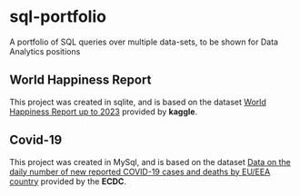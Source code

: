 # sql-portfolio

A portfolio of SQL queries over multiple data-sets, to be shown for Data Analytics positions

## World Happiness Report

This project was created in sqlite, and is based on the dataset [World Happiness Report up to 2023](https://www.kaggle.com/datasets/sazidthe1/global-happiness-scores-and-factors) provided by **kaggle**.

## Covid-19

This project was created in MySql, and is based on the dataset [Data on the daily number of new reported COVID-19 cases and deaths by EU/EEA country](https://www.ecdc.europa.eu/en/publications-data/data-daily-new-cases-covid-19-eueea-country) provided by the **ECDC**.

